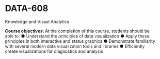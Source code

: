 # DATA-608

Knowledge and Visual Analytics

**Course objectives**: At the completion of this course, students should be able to:
  ●	Understand the principles of data visualization
  ●	Apply these principles in both interactive and status graphics
  ●	Demonstrate familiarity with several modern data visualization tools and libraries
  ●	Efficiently create visualizations for diagnostics and analysis
